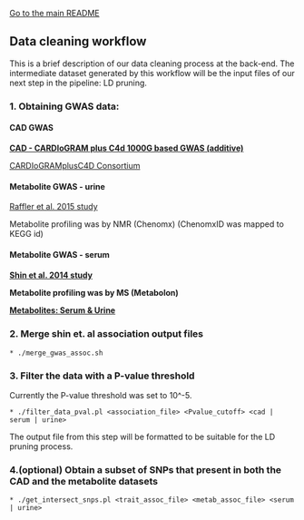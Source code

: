 
[Go to the main README](https://github.com/NCBI-Hackathons/metaboliteassoc/blob/master/README.md)

<h2>Data cleaning workflow</h2>

This is a brief description of our data cleaning process at the back-end.
The intermediate dataset generated by this workflow will be the input files of our next step in the pipeline: LD pruning.

### 1. Obtaining GWAS data:
<h4>CAD GWAS</h4>

[**CAD - CARDIoGRAM plus C4d 1000G based GWAS (additive)**](http://www.cardiogramplusc4d.org/data-downloads/ )

[CARDIoGRAMplusC4D Consortium](https://www.nature.com/articles/ng.3396 )

<h4>Metabolite GWAS - urine</h4>

[Raffler et al. 2015 study](http://www.ncbi.nlm.nih.gov/pubmed/26352407 )

Metabolite profiling was by NMR (Chenomx)
(ChenomxID was mapped to KEGG id)
<h4>Metabolite GWAS - serum<h4>

[Shin et al. 2014 study](http://dx.doi.org/10.1038/ng.2982 )

Metabolite profiling was by MS (Metabolon)

[**Metabolites: Serum & Urine**](http://metabolomics.helmholtz-muenchen.de/gwas/index.php?task=download )

### 2. Merge shin et. al association output files
	* ./merge_gwas_assoc.sh

### 3. Filter the data with a P-value threshold
Currently the P-value threshold was set to 10^-5.

	* ./filter_data_pval.pl <association_file> <Pvalue_cutoff> <cad | serum | urine>
  
The output file from this step will be formatted to be suitable for the LD pruning process.

### 4.(optional) Obtain a subset of SNPs that present in both the CAD and the metabolite datasets
	* ./get_intersect_snps.pl <trait_assoc_file> <metab_assoc_file> <serum | urine>

